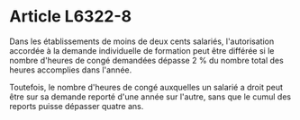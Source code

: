 # Article L6322-8

Dans les établissements de moins de deux cents salariés, l'autorisation accordée à la demande individuelle de formation peut être différée si le nombre d'heures de congé demandées dépasse 2 % du nombre total des heures accomplies dans l'année.

Toutefois, le nombre d'heures de congé auxquelles un salarié a droit peut être sur sa demande reporté d'une année sur l'autre, sans que le cumul des reports puisse dépasser quatre ans.
